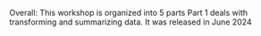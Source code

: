 Overall: This workshop is organized into 5 parts
Part 1 deals with transforming and summarizing data. It was released in June 2024